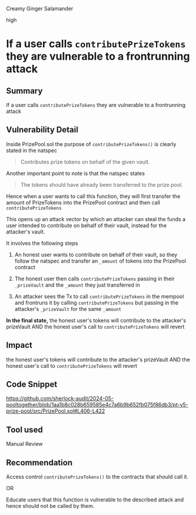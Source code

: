 Creamy Ginger Salamander

high

# If a user calls `contributePrizeTokens` they are vulnerable to a frontrunning attack

## Summary
If a user calls `contributePrizeTokens` they are vulnerable to a frontrunning attack 

## Vulnerability Detail
Inside PrizePool.sol the purpose of `contributePrizeTokens()` is clearly stated in the natspec
>Contributes prize tokens on behalf of the given vault.

Another important point to note is that the natspec states
>The tokens should have already been transferred to the prize pool.

Hence when a user wants to call this function, they will first transfer the amount of PrizeTokens into the PrizePool contract and then call `contributePrizeTokens` 

This opens up an attack vector by which an attacker can steal the funds a user intended to contribute on behalf of their vault, instead for the attacker's vault.

It involves the following steps

1. An honest user wants to contribute on behalf of their vault, so they follow the natspec and transfer an `_amount` of tokens into the PrizePool contract

2. The honest user then calls `contributePrizeTokens` passing in their `_prizeVault` and the `_amount` they just transferred in

3. An attacker sees the Tx to call `contributePrizeTokens` in the mempool and frontruns it by calling `contributePrizeTokens` but passing in the attacker's `_prizeVault` for the same `_amount`

**In the final state,**  the honest user's tokens will contribute to the attacker's prizeVault AND the honest user's call to `contributePrizeTokens`  will revert



## Impact
the honest user's tokens will contribute to the attacker's prizeVault AND the honest user's call to `contributePrizeTokens`  will revert

## Code Snippet
https://github.com/sherlock-audit/2024-05-pooltogether/blob/1aa1b8c028b659585e4c7a6b9b652fb075f86db3/pt-v5-prize-pool/src/PrizePool.sol#L406-L422

## Tool used

Manual Review

## Recommendation
Access control `contributePrizeTokens()` to the contracts that should call it.

OR

Educate users that this function is vulnerable to the described attack and hence should not be called by them.